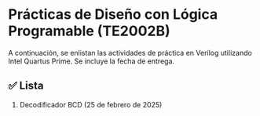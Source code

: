 # Prácticas de Diseño con Lógica Programable (TE2002B)

A continuación, se enlistan las actividades de práctica en Verilog utilizando Intel Quartus Prime. Se incluye la fecha de entrega.


## ✅ Lista

1. Decodificador BCD (25 de febrero de 2025)
